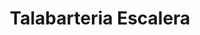 ---
title: "Talabarteria Escalera"
url: /aguascalientes/talabarteria-escalera-celso-bernal/
shop: general
---
